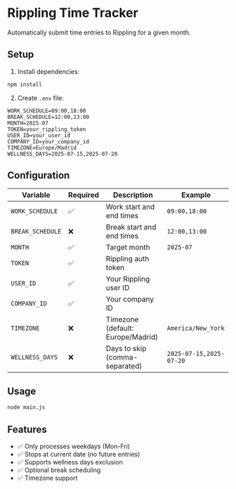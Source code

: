 # Rippling Time Tracker

Automatically submit time entries to Rippling for a given month.

## Setup

1. Install dependencies:
```bash
npm install
```

2. Create `.env` file:
```env
WORK_SCHEDULE=09:00,18:00
BREAK_SCHEDULE=12:00,13:00
MONTH=2025-07
TOKEN=your_rippling_token
USER_ID=your_user_id
COMPANY_ID=your_company_id
TIMEZONE=Europe/Madrid
WELLNESS_DAYS=2025-07-15,2025-07-20
```

## Configuration

| Variable | Required | Description | Example |
|----------|----------|-------------|---------|
| `WORK_SCHEDULE` | ✅ | Work start and end times | `09:00,18:00` |
| `BREAK_SCHEDULE` | ❌ | Break start and end times | `12:00,13:00` |
| `MONTH` | ✅ | Target month | `2025-07` |
| `TOKEN` | ✅ | Rippling auth token | |
| `USER_ID` | ✅ | Your Rippling user ID | |
| `COMPANY_ID` | ✅ | Your company ID | |
| `TIMEZONE` | ❌ | Timezone (default: Europe/Madrid) | `America/New_York` |
| `WELLNESS_DAYS` | ❌ | Days to skip (comma-separated) | `2025-07-15,2025-07-20` |

## Usage

```bash
node main.js
```

## Features

- ✅ Only processes weekdays (Mon-Fri)
- ✅ Stops at current date (no future entries)
- ✅ Supports wellness days exclusion
- ✅ Optional break scheduling
- ✅ Timezone support